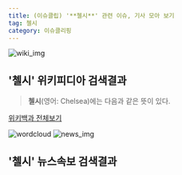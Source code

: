 ```yaml
---
title: (이슈클립) '**첼시**' 관련 이슈, 기사 모아 보기
tag: 첼시
category: 이슈클리핑
---
```

![wiki_img](https://user-images.githubusercontent.com/42597476/44503234-41136a80-a6d0-11e8-9071-6fc6418eafe4.png)
## **'**첼시**'** 위키피디아 검색결과
>**첼시**(영어: Chelsea)에는 다음과 같은 뜻이 있다.

<a href="https://ko.wikipedia.org/wiki/첼시" target="_blank">위키백과 전체보기</a>

![wordcloud](https://s3.ap-northeast-2.amazonaws.com/lyrics101-wordcloud/2018-09-30-1538244982.png)
![news_img](https://user-images.githubusercontent.com/42597476/44507050-1206f400-a6e4-11e8-8d98-7ffbfebb353f.png)
## **'**첼시**'** 뉴스속보 검색결과

